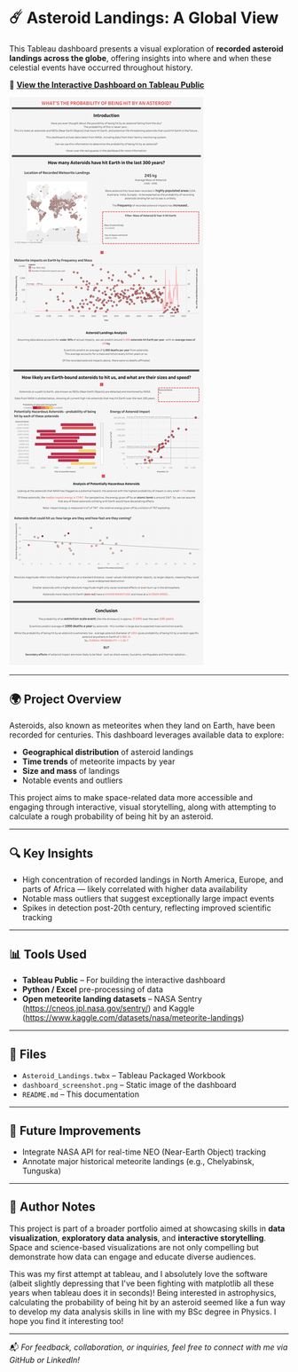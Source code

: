 # ☄️ Asteroid Landings: A Global View

This Tableau dashboard presents a visual exploration of **recorded asteroid landings across the globe**, offering insights into where and when these celestial events have occurred throughout history.

🔗 **[View the Interactive Dashboard on Tableau Public](https://public.tableau.com/views/AsteroidLandings_17307978378250/Dashboard12?:language=en-GB&:sid=&:redirect=auth&:display_count=n&:origin=viz_share_link)**

![Dashboard Preview](AsteroidsDashboard.png)  

---

## 🌍 Project Overview

Asteroids, also known as meteorites when they land on Earth, have been recorded for centuries. This dashboard leverages available data to explore:

- **Geographical distribution** of asteroid landings
- **Time trends** of meteorite impacts by year
- **Size and mass** of landings
- Notable events and outliers

This project aims to make space-related data more accessible and engaging through interactive, visual storytelling, along with attempting to calculate a rough probability of being hit by an asteroid.

---

## 🔍 Key Insights

- High concentration of recorded landings in North America, Europe, and parts of Africa — likely correlated with higher data availability
- Notable mass outliers that suggest exceptionally large impact events
- Spikes in detection post-20th century, reflecting improved scientific tracking

---

## 📊 Tools Used

- **Tableau Public** – For building the interactive dashboard
- **Python / Excel** pre-processing of data
- **Open meteorite landing datasets** – NASA Sentry (https://cneos.jpl.nasa.gov/sentry/) and Kaggle (https://www.kaggle.com/datasets/nasa/meteorite-landings)

---

## 📁 Files
- `Asteroid_Landings.twbx` – Tableau Packaged Workbook 
- `dashboard_screenshot.png` – Static image of the dashboard
- `README.md` – This documentation

---

## 🔮 Future Improvements

- Integrate NASA API for real-time NEO (Near-Earth Object) tracking
- Annotate major historical meteorite landings (e.g., Chelyabinsk, Tunguska)

---

## 🧠 Author Notes
This project is part of a broader portfolio aimed at showcasing skills in **data visualization**, **exploratory data analysis**, and **interactive storytelling**. Space and science-based visualizations are not only compelling but demonstrate how data can engage and educate diverse audiences.

This was my first attempt at tableau, and I absolutely love the software (albeit slightly depressing that I've been fighting with matplotlib all these years when tableau does it in seconds)! 
Being interested in astrophysics, calculating the probability of being hit by an asteroid seemed like a fun way to develop my data analysis skills in line with my BSc degree in Physics.
I hope you find it interesting too!

---

📬 *For feedback, collaboration, or inquiries, feel free to connect with me via GitHub or LinkedIn!*
